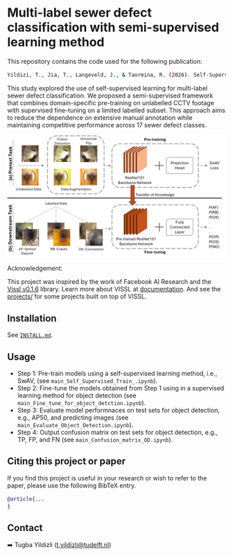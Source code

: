 # Multi-label sewer defect classification with semi-supervised learning method

This repository contains the code used for the following publication:
```bash
Yildizi, T., Jia, T., Langeveld, J., & Taormina, R. (2026). Self-Supervised Learning Approach for Multi-label Sewer Defect Classification. Automation in Construction, ..
```
This study explored the use of self-supervised learning for multi-label sewer defect classification. We proposed a semi-supervised framework that combines domain-specific pre-training on unlabelled CCTV footage with supervised fine-tuning on a limited labelled subset. This approach aims to reduce the dependence on extensive manual annotation while maintaining competitive performance across 17 sewer defect classes.

![summary_figure](figures/SSL_illustrate.jpg)

Acknowledgement:

This project was inspired by the work of Facebook AI Research and the [Vissl v0.1.6](https://github.com/facebookresearch/vissl) library. 
Learn more about VISSL at [documentation](https://vissl.readthedocs.io). And see the [projects/](projects/) for some projects built on top of VISSL.

## Installation

See [`INSTALL.md`](./INSTALL.md).

## Usage

-  Step 1: Pre-train models using a self-supervised learning method, i.e., SwAV, (see `main_Self_Supervised_Train_.ipynb`).
-  Step 2: Fine-tune the models obtained from Step 1 using in a supervised learning method for object detection (see `main_Fine_tune_for_object_detction.ipynb`).
-  Step 3: Evaluate model performnaces on test sets for object detection, e.g., AP50, and predicting images (see `main_Evaluate_Object_Detection.ipynb`).
-  Step 4: Output confusion matrix on test sets for object detection, e.g., TP, FP, and FN (see `main_Confusion_matrix_OD.ipynb`).

## Citing this project or paper

If you find this project is useful in your research or wish to refer to the paper, please use the following BibTeX entry.

```BibTeX
@article{...
}
```

## Contact

➡️ Tugba Yildizli ([t.yildizli@tudelft.nl](mailto:t.yildizli@tudelft.nl))